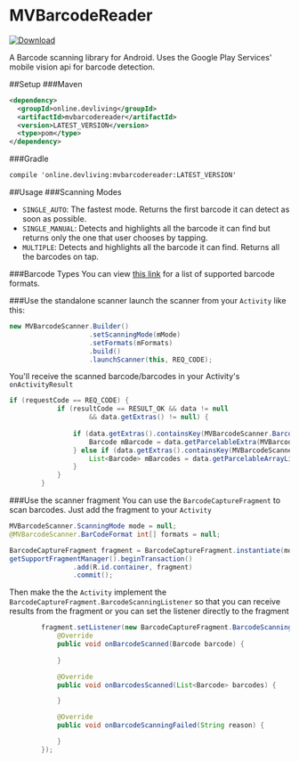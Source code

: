 # MVBarcodeReader
[ ![Download](https://api.bintray.com/packages/iammehedi/MVBarcodeReader/online.devliving%3Amvbarcodereader/images/download.svg) ](https://bintray.com/iammehedi/MVBarcodeReader/online.devliving%3Amvbarcodereader/_latestVersion)

A Barcode scanning library for Android. Uses the Google Play Services' mobile vision api for barcode detection.

##Setup
###Maven
```xml
<dependency>
  <groupId>online.devliving</groupId>
  <artifactId>mvbarcodereader</artifactId>
  <version>LATEST_VERSION</version>
  <type>pom</type>
</dependency>
```

###Gradle
```xml
compile 'online.devliving:mvbarcodereader:LATEST_VERSION'
```

##Usage
###Scanning Modes
- `SINGLE_AUTO`: The fastest mode. Returns the first barcode it can detect as soon as possible.
- `SINGLE_MANUAL`: Detects and highlights all the barcode it can find but returns only the one that user chooses by tapping.
- `MULTIPLE`: Detects and highlights all the barcode it can find. Returns all the barcodes on tap.

###Barcode Types
You can view [this link](https://developers.google.com/vision/barcodes-overview) for a list of supported barcode formats.

###Use the standalone scanner
launch the scanner from your `Activity` like this:
```java
new MVBarcodeScanner.Builder()
                    .setScanningMode(mMode)
                    .setFormats(mFormats)
                    .build()
                    .launchScanner(this, REQ_CODE);
```
You'll receive the scanned barcode/barcodes in your Activity's `onActivityResult`
```java
if (requestCode == REQ_CODE) {
            if (resultCode == RESULT_OK && data != null
                    && data.getExtras() != null) {
              
                if (data.getExtras().containsKey(MVBarcodeScanner.BarcodeObject)) {
                    Barcode mBarcode = data.getParcelableExtra(MVBarcodeScanner.BarcodeObject);
                } else if (data.getExtras().containsKey(MVBarcodeScanner.BarcodeObjects)) {
                    List<Barcode> mBarcodes = data.getParcelableArrayListExtra(MVBarcodeScanner.BarcodeObjects);
                }
            }
        }
```

###Use the scanner fragment
You can use the `BarcodeCaptureFragment` to scan barcodes. Just add the fragment to your `Activity`
```java
MVBarcodeScanner.ScanningMode mode = null;
@MVBarcodeScanner.BarCodeFormat int[] formats = null;

BarcodeCaptureFragment fragment = BarcodeCaptureFragment.instantiate(mode, formats);
getSupportFragmentManager().beginTransaction()
                .add(R.id.container, fragment)
                .commit();
```
Then make the the `Activity` implement the `BarcodeCaptureFragment.BarcodeScanningListener` so that you can receive results from the fragment or you can set the listener directly to the fragment
```java
        fragment.setListener(new BarcodeCaptureFragment.BarcodeScanningListener() {
            @Override
            public void onBarcodeScanned(Barcode barcode) {
                
            }

            @Override
            public void onBarcodesScanned(List<Barcode> barcodes) {

            }

            @Override
            public void onBarcodeScanningFailed(String reason) {

            }
        });
```

